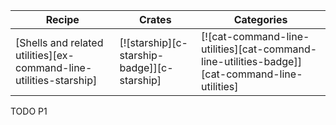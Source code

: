 | Recipe | Crates | Categories |
|--------|--------|------------|
| [Shells and related utilities][ex-command-line-utilities-starship] | [![starship][c-starship-badge]][c-starship] | [![cat-command-line-utilities][cat-command-line-utilities-badge]][cat-command-line-utilities] |

<div class="hidden">
TODO P1
</div>
